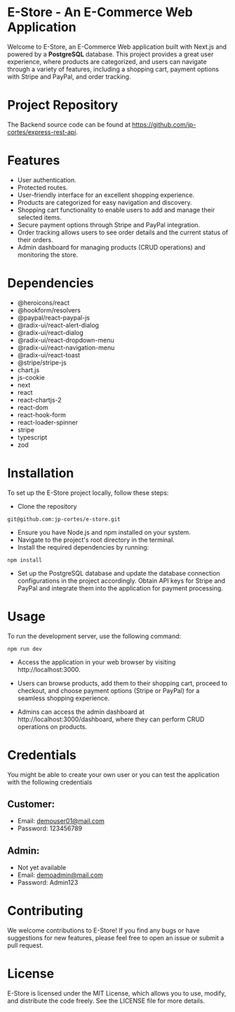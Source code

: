# E-Store - An E-Commerce Web Application

Welcome to E-Store, an E-Commerce Web application built with Next.js and powered by a **PostgreSQL** database. This project provides a great user experience, where products are categorized, and users can navigate through a variety of features, including a shopping cart, payment options with Stripe and PayPal, and order tracking.

# Project Repository
The Backend source code can be found at https://github.com/jp-cortes/express-rest-api.

# Features
* User authentication.
* Protected routes.
* User-friendly interface for an excellent shopping experience.
* Products are categorized for easy navigation and discovery.
* Shopping cart functionality to enable users to add and manage their selected items.
* Secure payment options through Stripe and PayPal integration.
* Order tracking allows users to see order details and the current status of their orders.
* Admin dashboard for managing products (CRUD operations) and monitoring the store.

# Dependencies
* @heroicons/react
* @hookform/resolvers
* @paypal/react-paypal-js
* @radix-ui/react-alert-dialog
* @radix-ui/react-dialog
* @radix-ui/react-dropdown-menu
* @radix-ui/react-navigation-menu
* @radix-ui/react-toast
* @stripe/stripe-js
* chart.js
* js-cookie
* next
* react
* react-chartjs-2
* react-dom
* react-hook-form
* react-loader-spinner
* stripe
* typescript
* zod

# Installation
To set up the E-Store project locally, follow these steps:

* Clone the repository 

```git@github.com:jp-cortes/e-store.git```
* Ensure you have Node.js and npm installed on your system.
* Navigate to the project's root directory in the terminal.
* Install the required dependencies by running:

```npm install```

* Set up the PostgreSQL database and update the database connection configurations in the project accordingly.
Obtain API keys for Stripe and PayPal and integrate them into the application for payment processing.

# Usage
To run the development server, use the following command:

```npm run dev```

* Access the application in your web browser by visiting http://localhost:3000.

* Users can browse products, add them to their shopping cart, proceed to checkout, and choose payment options (Stripe or PayPal) for a seamless shopping experience.

* Admins can access the admin dashboard at http://localhost:3000/dashboard, where they can perform CRUD operations on products.

# Credentials
You might be able to create your own user or you can test the application with the following credentials
## Customer: 
* Email: demouser01@mail.com
* Password: 123456789
## Admin:
* Not yet available
* Email: demoadmin@mail.com
* Password: Admin123

# Contributing
We welcome contributions to E-Store! If you find any bugs or have suggestions for new features, please feel free to open an issue or submit a pull request.



# License
E-Store is licensed under the MIT License, which allows you to use, modify, and distribute the code freely. See the LICENSE file for more details.
